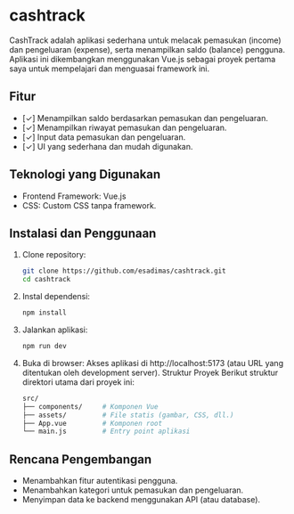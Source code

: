 # cashtrack
CashTrack adalah aplikasi sederhana untuk melacak pemasukan (income) dan pengeluaran (expense), serta menampilkan saldo (balance) pengguna. Aplikasi ini dikembangkan menggunakan Vue.js sebagai proyek pertama saya untuk mempelajari dan menguasai framework ini.

## Fitur
- [✓] Menampilkan saldo berdasarkan pemasukan dan pengeluaran.
- [✓] Menampilkan riwayat pemasukan dan pengeluaran.
- [✓] Input data pemasukan dan pengeluaran.
- [✓] UI yang sederhana dan mudah digunakan.

## Teknologi yang Digunakan
- Frontend Framework: Vue.js
- CSS: Custom CSS tanpa framework.

## Instalasi dan Penggunaan
1. Clone repository:
    ```bash
    git clone https://github.com/esadimas/cashtrack.git
    cd cashtrack
    ```
2. Instal dependensi:

    ```bash
    npm install
    ```

3. Jalankan aplikasi:
    ```bash
    npm run dev
    ```

4. Buka di browser:
Akses aplikasi di http://localhost:5173 (atau URL yang ditentukan oleh development server).
Struktur Proyek
Berikut struktur direktori utama dari proyek ini:

    ```bash
    src/  
    ├── components/     # Komponen Vue  
    ├── assets/         # File statis (gambar, CSS, dll.)  
    ├── App.vue         # Komponen root  
    └── main.js         # Entry point aplikasi  
    ```

## Rencana Pengembangan
- Menambahkan fitur autentikasi pengguna.
- Menambahkan kategori untuk pemasukan dan pengeluaran.
- Menyimpan data ke backend menggunakan API (atau database).
